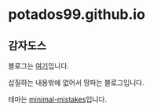 # potados99.github.io

## 감자도스

블로그는 [여기](https://potados99.github.io)입니다.

삽질하는 내용밖에 없어서 땅파는 블로그입니다.

테마는 [minimal-mistakes](https://github.com/mmistakes/minimal-mistakes)입니다.
